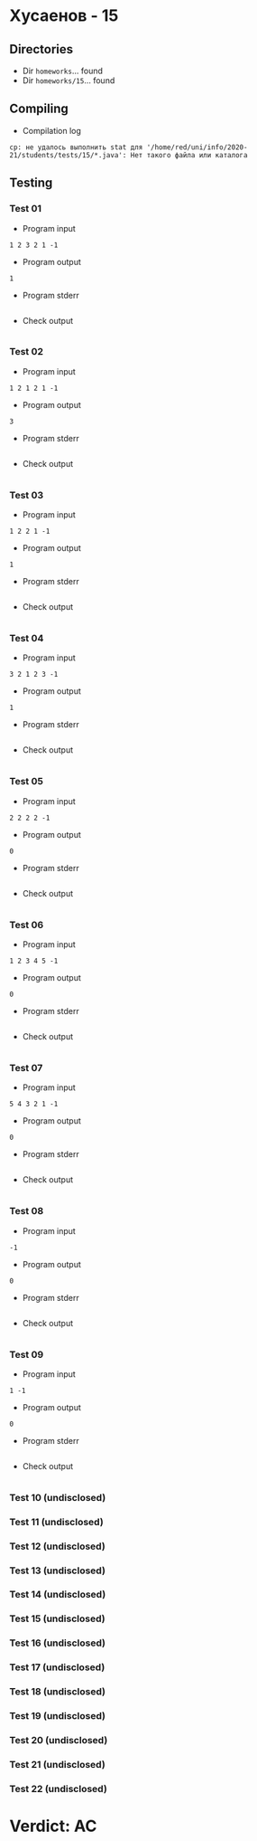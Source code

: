 # Хусаенов - 15
## Directories
- Dir `homeworks`... found
- Dir `homeworks/15`... found
## Compiling
- Compilation log
```
cp: не удалось выполнить stat для '/home/red/uni/info/2020-21/students/tests/15/*.java': Нет такого файла или каталога

```
## Testing
### Test 01
- Program input
```
1 2 3 2 1 -1

```
- Program output
```
1

```
- Program stderr
```

```
- Check output
```

```
### Test 02
- Program input
```
1 2 1 2 1 -1

```
- Program output
```
3

```
- Program stderr
```

```
- Check output
```

```
### Test 03
- Program input
```
1 2 2 1 -1

```
- Program output
```
1

```
- Program stderr
```

```
- Check output
```

```
### Test 04
- Program input
```
3 2 1 2 3 -1

```
- Program output
```
1

```
- Program stderr
```

```
- Check output
```

```
### Test 05
- Program input
```
2 2 2 2 -1

```
- Program output
```
0

```
- Program stderr
```

```
- Check output
```

```
### Test 06
- Program input
```
1 2 3 4 5 -1

```
- Program output
```
0

```
- Program stderr
```

```
- Check output
```

```
### Test 07
- Program input
```
5 4 3 2 1 -1

```
- Program output
```
0

```
- Program stderr
```

```
- Check output
```

```
### Test 08
- Program input
```
-1

```
- Program output
```
0

```
- Program stderr
```

```
- Check output
```

```
### Test 09
- Program input
```
1 -1

```
- Program output
```
0

```
- Program stderr
```

```
- Check output
```

```
### Test 10 (undisclosed)
### Test 11 (undisclosed)
### Test 12 (undisclosed)
### Test 13 (undisclosed)
### Test 14 (undisclosed)
### Test 15 (undisclosed)
### Test 16 (undisclosed)
### Test 17 (undisclosed)
### Test 18 (undisclosed)
### Test 19 (undisclosed)
### Test 20 (undisclosed)
### Test 21 (undisclosed)
### Test 22 (undisclosed)
# Verdict: AC
